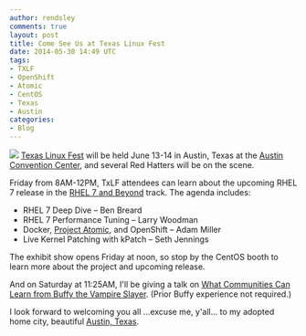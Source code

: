 ```yaml
---
author: rendsley
comments: true
layout: post
title: Come See Us at Texas Linux Fest
date: 2014-05-30 14:49 UTC
tags:
- TXLF
- OpenShift
- Atomic
- CentOS
- Texas
- Austin
categories:
- Blog
---
```

![](blog/TLF_200x200.png)
[Texas Linux Fest](http://texaslinuxfest.org/) will be held June 13-14 in Austin, Texas at the [Austin Convention Center](http://texaslinuxfest.org/venue), and several Red Hatters will be on the scene. 

Friday from 8AM-12PM, TxLF attendees can learn about the upcoming RHEL 7 release in the [RHEL 7 and Beyond](http://texaslinuxfest.org/content/rhel-7-and-beyond) track. The agenda includes:

* RHEL 7 Deep Dive &ndash; Ben Breard
* RHEL 7 Performance Tuning &ndash; Larry Woodman
* Docker, [Project Atomic](http://www.projectatomic.io/), and OpenShift &ndash; Adam Miller
* Live Kernel Patching with kPatch &ndash; Seth Jennings

The exhibit show opens Friday at noon, so stop by the CentOS booth to learn more about the project and upcoming release. 

And on Saturday at 11:25AM, I'll be giving a talk on [What Communities Can Learn from Buffy the Vampire Slayer](http://texaslinuxfest.org/content/what-communities-can-learn-buffy-vampire-slayer). (Prior Buffy experience not required.)

I look forward to welcoming you all ...excuse me, y'all... to my adopted home city, beautiful [Austin, Texas](http://www.austintexas.org/).
